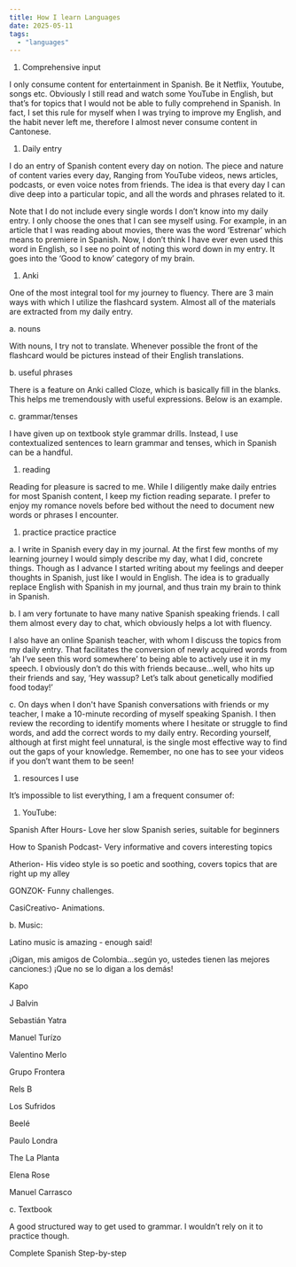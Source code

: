 ```yaml
---
title: How I learn Languages
date: 2025-05-11
tags:
  - "languages"
---
```

1. Comprehensive input

I only consume content for entertainment in Spanish. Be it Netflix, Youtube, songs etc. Obviously I still read and watch some YouTube in English, but that’s for topics that I would not be able to fully comprehend in Spanish. 
In fact, I set this rule for myself when I was trying to improve my English, and the habit never left me, therefore I almost never consume content in Cantonese. 

1. Daily entry

I do an entry of Spanish content every day on notion. The piece and nature of content varies every day, Ranging from YouTube videos, news articles, podcasts, or even voice notes from friends. The idea is that every day I can dive deep into a particular topic, and all the words and phrases related to it.

Note that I do not include every single words I don’t know into my daily entry. I only choose the ones that I can see myself using. For example, in an article that I was reading about movies, there was the word ‘Estrenar’ which means to premiere in Spanish. Now, I don’t think I have ever even used this word in English, so I see no point of noting this word down in my entry. It goes into the ‘Good to know’  category of my brain. 

1. Anki

One of the most integral tool for my journey to fluency. There are 3 main ways with which I utilize the flashcard system. Almost all of the materials are extracted from my daily entry.

a. nouns

With nouns, I try not to translate. Whenever possible the front of the flashcard would be pictures instead of their English translations.

b. useful phrases

There is a feature on Anki called Cloze, which is basically fill in the blanks. This helps me tremendously with useful expressions. Below is an example.

c. grammar/tenses

I have given up on textbook style grammar drills. Instead, I use contextualized sentences to learn grammar and tenses, which in Spanish can be a handful. 

1. reading

Reading for pleasure is sacred to me. While I diligently make daily entries for most Spanish content, I keep my fiction reading separate. I prefer to enjoy my romance novels before bed without the need to document new words or phrases I encounter.

1. practice practice practice

a. I write in Spanish every day in my journal. At the first few months of my learning journey I would simply describe my day, what I did, concrete things. Though as I advance I started writing about my feelings and deeper thoughts in Spanish, just like I would in English. The idea is to gradually replace English with Spanish  in my journal, and thus train my brain to think in Spanish.

b. I am very fortunate to have many native Spanish speaking friends. I call them almost every day to chat, which obviously helps a lot with fluency.

I also have an online Spanish teacher, with whom I discuss the topics from my daily entry. That facilitates the conversion of newly acquired words from ‘ah I’ve seen this word somewhere’ to being able to actively use it in my speech. I obviously don’t do this with friends because…well, who hits up their friends and say, ‘Hey wassup? Let’s talk about genetically modified food today!’

c. On days when I don't have Spanish conversations with friends or my teacher, I make a 10-minute recording of myself speaking Spanish. I then review the recording to identify moments where I hesitate or struggle to find words, and add the correct words to my daily entry. Recording yourself, although at first might feel unnatural, is the single most effective way to find out the gaps of your knowledge. Remember, no one has to see your videos if you don’t want them to be seen!

1. resources I use

It’s impossible to list everything, I am a frequent consumer of:

1. YouTube:

Spanish After Hours- Love her slow Spanish series, suitable for beginners

How to Spanish Podcast- Very informative and covers interesting topics

Atherion- His video style is so poetic and soothing, covers topics that are right up my alley

GONZOK- Funny challenges. 

CasiCreativo- Animations. 

b. Music:

 Latino music is amazing - enough said!

¡Oigan, mis amigos de Colombia…según yo, ustedes tienen las mejores canciones:) ¡Que no se lo digan a los demás!

Kapo

J Balvin

Sebastián Yatra

Manuel Turízo

Valentino Merlo

Grupo Frontera

Rels B

Los Sufridos

Beelé

Paulo Londra

The La Planta

Elena Rose

Manuel Carrasco

c. Textbook

A good structured way to get used to grammar. I wouldn’t rely on it to practice though.

Complete Spanish Step-by-step